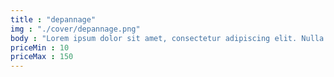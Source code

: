 ```yaml
---
title : "depannage"
img : "./cover/depannage.png"
body : "Lorem ipsum dolor sit amet, consectetur adipiscing elit. Nulla ut rutrum leo. Fusce elementum, mi"
priceMin : 10
priceMax : 150
---
```

